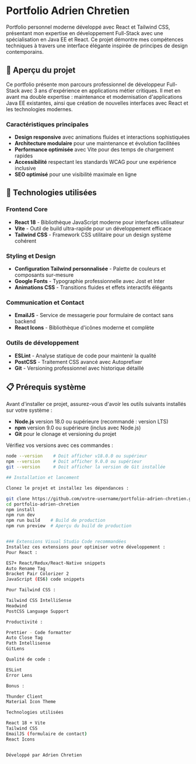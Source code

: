 # Portfolio Adrien Chretien

Portfolio personnel moderne développé avec React et Tailwind CSS, présentant mon expertise en développement Full-Stack avec une spécialisation en Java EE et React. Ce projet démontre mes compétences techniques à travers une interface élégante inspirée de principes de design contemporains.

## 🎯 Aperçu du projet

Ce portfolio présente mon parcours professionnel de développeur Full-Stack avec 3 ans d'expérience en applications métier critiques. Il met en avant ma double expertise : maintenance et modernisation d'applications Java EE existantes, ainsi que création de nouvelles interfaces avec React et les technologies modernes.

### Caractéristiques principales

- **Design responsive** avec animations fluides et interactions sophistiquées
- **Architecture modulaire** pour une maintenance et évolution facilitées  
- **Performance optimisée** avec Vite pour des temps de chargement rapides
- **Accessibilité** respectant les standards WCAG pour une expérience inclusive
- **SEO optimisé** pour une visibilité maximale en ligne

## 🚀 Technologies utilisées

### Frontend Core
- **React 18** - Bibliothèque JavaScript moderne pour interfaces utilisateur
- **Vite** - Outil de build ultra-rapide pour un développement efficace
- **Tailwind CSS** - Framework CSS utilitaire pour un design système cohérent

### Styling et Design
- **Configuration Tailwind personnalisée** - Palette de couleurs et composants sur-mesure
- **Google Fonts** - Typographie professionnelle avec Jost et Inter
- **Animations CSS** - Transitions fluides et effets interactifs élégants

### Communication et Contact
- **EmailJS** - Service de messagerie pour formulaire de contact sans backend
- **React Icons** - Bibliothèque d'icônes moderne et complète

### Outils de développement
- **ESLint** - Analyse statique de code pour maintenir la qualité
- **PostCSS** - Traitement CSS avancé avec Autoprefixer
- **Git** - Versioning professionnel avec historique détaillé

## 📋 Prérequis système

Avant d'installer ce projet, assurez-vous d'avoir les outils suivants installés sur votre système :

- **Node.js** version 18.0 ou supérieure (recommandé : version LTS)
- **npm** version 9.0 ou supérieure (inclus avec Node.js)
- **Git** pour le clonage et versioning du projet

Vérifiez vos versions avec ces commandes :
```bash
node --version    # Doit afficher v18.0.0 ou supérieur
npm --version     # Doit afficher 9.0.0 ou supérieur  
git --version     # Doit afficher la version de Git installée

## Installation et lancement

Clonez le projet et installez les dépendances :

git clone https://github.com/votre-username/portfolio-adrien-chretien.git
cd portfolio-adrien-chretien
npm install
npm run dev
npm run build    # Build de production
npm run preview  # Aperçu du build de production


### Extensions Visual Studio Code recommandées
Installez ces extensions pour optimiser votre développement :
Pour React :

ES7+ React/Redux/React-Native snippets
Auto Rename Tag
Bracket Pair Colorizer 2
JavaScript (ES6) code snippets

Pour Tailwind CSS :

Tailwind CSS IntelliSense
Headwind
PostCSS Language Support

Productivité :

Prettier - Code formatter
Auto Close Tag
Path Intellisense
GitLens

Qualité de code :

ESLint
Error Lens

Bonus :

Thunder Client
Material Icon Theme

Technologies utilisées

React 18 + Vite
Tailwind CSS
EmailJS (formulaire de contact)
React Icons


Développé par Adrien Chretien